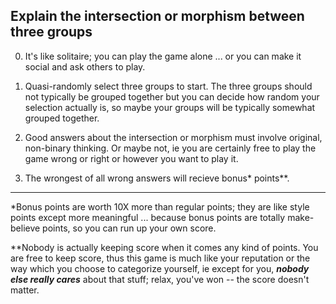 ## Explain the intersection or morphism between three groups

0) It's like solitaire; you can play the game alone ... or you can make it social and ask others to play.

1) Quasi-randomly select three groups to start. The three groups should not typically be grouped together but you can decide how random your selection actually is, so maybe your groups will be typically somewhat grouped together.

2) Good answers about the intersection or morphism must involve original, non-binary thinking. Or maybe not, ie you are certainly free to play the game wrong or right or however you want to play it.

3) The wrongest of all wrong answers will recieve bonus* points**.


------
*Bonus points are worth 10X more than regular points; they are like style points except more meaningful ... because bonus points are totally make-believe points, so you can run up your own score.

**Nobody is actually keeping score when it comes any kind of points. You are free to keep score, thus this game is much like your reputation or the way which you choose to categorize yourself, ie except for you, ***nobody else really cares*** about that stuff; relax, you've won -- the score doesn't matter.
